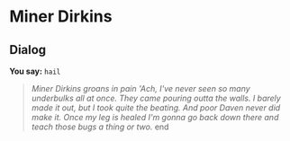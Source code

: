 # Miner Dirkins


## Dialog

**You say:** `hail`



>*Miner Dirkins groans in pain 'Ach, I've never seen so many underbulks all at once.  They came pouring outta the walls.  I barely made it out, but I took quite the beating.  And poor Daven never did make it.  Once my leg is healed I'm gonna go back down there and teach those bugs a thing or two.*
end
